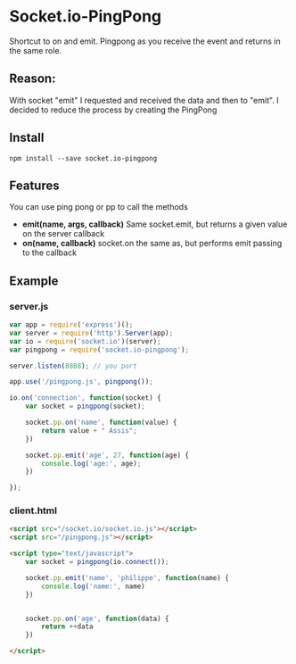 # Socket.io-PingPong

Shortcut to on and emit. Pingpong as you receive the event and returns in the same role.

## Reason:

With socket "emit" I requested and received the data and then to "emit". I decided to reduce the process by creating the PingPong

## Install

`npm install --save socket.io-pingpong`

## Features

You can use ping pong or pp to call the methods

- **emit(name, args, callback)** Same socket.emit, but returns a given value on the server callback
- **on(name, callback)** socket.on the same as, but performs emit passing to the callback

## Example

### server.js

```javascript
var app = require('express')();
var server = require('http').Server(app);
var io = require('socket.io')(server);
var pingpong = require('socket.io-pingpong');

server.listen(8888); // you port

app.use('/pingpong.js', pingpong());

io.on('connection', function(socket) {
    var socket = pingpong(socket);

    socket.pp.on('name', function(value) {
        return value + " Assis";
    })

    socket.pp.emit('age', 27, function(age) {
        console.log('age:', age);
    })

});
```

### client.html

```html
<script src="/socket.io/socket.io.js"></script>
<script src="/pingpong.js"></script>

<script type="text/javascript">
    var socket = pingpong(io.connect());

    socket.pp.emit('name', 'philippe', function(name) {
        console.log('name:', name)
    })


    socket.pp.on('age', function(data) {
        return ++data
    })

</script>
```
